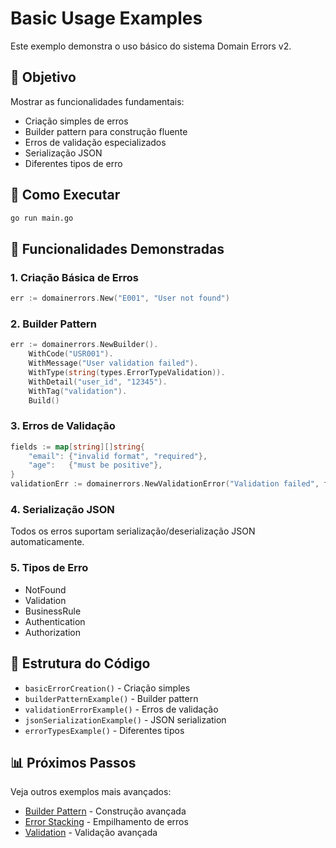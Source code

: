 # Basic Usage Examples

Este exemplo demonstra o uso básico do sistema Domain Errors v2.

## 🎯 Objetivo

Mostrar as funcionalidades fundamentais:
- Criação simples de erros
- Builder pattern para construção fluente
- Erros de validação especializados
- Serialização JSON
- Diferentes tipos de erro

## 🚀 Como Executar

```bash
go run main.go
```

## 📝 Funcionalidades Demonstradas

### 1. Criação Básica de Erros
```go
err := domainerrors.New("E001", "User not found")
```

### 2. Builder Pattern
```go
err := domainerrors.NewBuilder().
    WithCode("USR001").
    WithMessage("User validation failed").
    WithType(string(types.ErrorTypeValidation)).
    WithDetail("user_id", "12345").
    WithTag("validation").
    Build()
```

### 3. Erros de Validação
```go
fields := map[string][]string{
    "email": {"invalid format", "required"},
    "age":   {"must be positive"},
}
validationErr := domainerrors.NewValidationError("Validation failed", fields)
```

### 4. Serialização JSON
Todos os erros suportam serialização/deserialização JSON automaticamente.

### 5. Tipos de Erro
- NotFound
- Validation
- BusinessRule
- Authentication
- Authorization

## 🔧 Estrutura do Código

- `basicErrorCreation()` - Criação simples
- `builderPatternExample()` - Builder pattern
- `validationErrorExample()` - Erros de validação
- `jsonSerializationExample()` - JSON serialization
- `errorTypesExample()` - Diferentes tipos

## 📊 Próximos Passos

Veja outros exemplos mais avançados:
- [Builder Pattern](../builder-pattern/) - Construção avançada
- [Error Stacking](../error-stacking/) - Empilhamento de erros
- [Validation](../validation/) - Validação avançada
